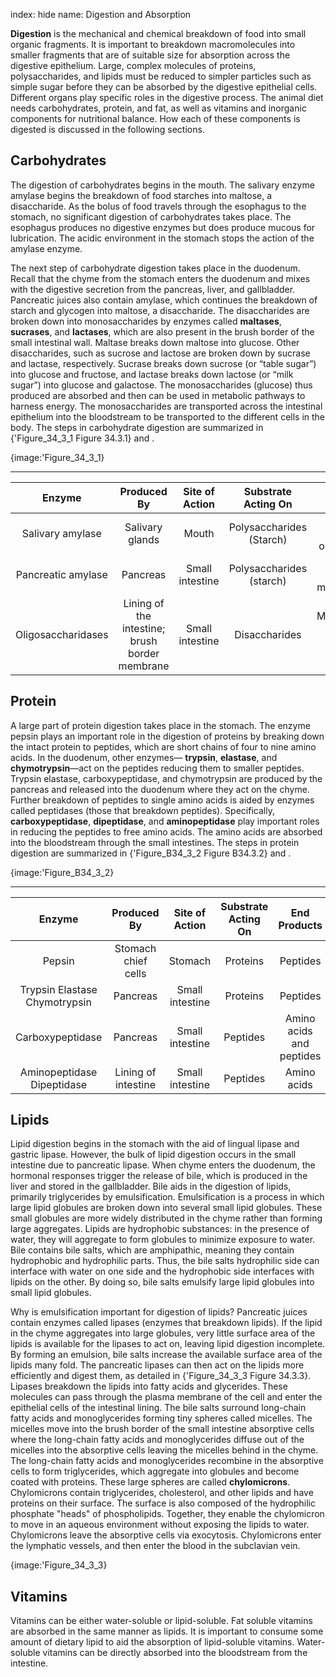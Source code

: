 index: hide
name: Digestion and Absorption

 **Digestion** is the mechanical and chemical breakdown of food into small organic fragments. It is important to breakdown macromolecules into smaller fragments that are of suitable size for absorption across the digestive epithelium. Large, complex molecules of proteins, polysaccharides, and lipids must be reduced to simpler particles such as simple sugar before they can be absorbed by the digestive epithelial cells. Different organs play specific roles in the digestive process. The animal diet needs carbohydrates, protein, and fat, as well as vitamins and inorganic components for nutritional balance. How each of these components is digested is discussed in the following sections.

## Carbohydrates

The digestion of carbohydrates begins in the mouth. The salivary enzyme amylase begins the breakdown of food starches into maltose, a disaccharide. As the bolus of food travels through the esophagus to the stomach, no significant digestion of carbohydrates takes place. The esophagus produces no digestive enzymes but does produce mucous for lubrication. The acidic environment in the stomach stops the action of the amylase enzyme.

The next step of carbohydrate digestion takes place in the duodenum. Recall that the chyme from the stomach enters the duodenum and mixes with the digestive secretion from the pancreas, liver, and gallbladder. Pancreatic juices also contain amylase, which continues the breakdown of starch and glycogen into maltose, a disaccharide. The disaccharides are broken down into monosaccharides by enzymes called  **maltases**,  **sucrases**, and  **lactases**, which are also present in the brush border of the small intestinal wall. Maltase breaks down maltose into glucose. Other disaccharides, such as sucrose and lactose are broken down by sucrase and lactase, respectively. Sucrase breaks down sucrose (or “table sugar”) into glucose and fructose, and lactase breaks down lactose (or “milk sugar”) into glucose and galactose. The monosaccharides (glucose) thus produced are absorbed and then can be used in metabolic pathways to harness energy. The monosaccharides are transported across the intestinal epithelium into the bloodstream to be transported to the different cells in the body. The steps in carbohydrate digestion are summarized in {'Figure_34_3_1 Figure 34.3.1} and .


{image:'Figure_34_3_1}
        


****

| Enzyme | Produced By | Site of Action | Substrate Acting On | End Products |
|:-:|:-:|:-:|:-:|:-:|
| Salivary amylase | Salivary glands | Mouth | Polysaccharides (Starch) | Disaccharides (maltose), oligosaccharides |
| Pancreatic amylase | Pancreas | Small intestine | Polysaccharides (starch) | Disaccharides (maltose), monosaccharides |
| Oligosaccharidases | Lining of the intestine; brush border membrane | Small intestine | Disaccharides | Monosaccharides (e.g., glucose, fructose, galactose) |
    

## Protein

A large part of protein digestion takes place in the stomach. The enzyme pepsin plays an important role in the digestion of proteins by breaking down the intact protein to peptides, which are short chains of four to nine amino acids. In the duodenum, other enzymes— **trypsin**,  **elastase**, and  **chymotrypsin**—act on the peptides reducing them to smaller peptides. Trypsin elastase, carboxypeptidase, and chymotrypsin are produced by the pancreas and released into the duodenum where they act on the chyme. Further breakdown of peptides to single amino acids is aided by enzymes called peptidases (those that breakdown peptides). Specifically,  **carboxypeptidase**,  **dipeptidase**, and  **aminopeptidase** play important roles in reducing the peptides to free amino acids. The amino acids are absorbed into the bloodstream through the small intestines. The steps in protein digestion are summarized in {'Figure_B34_3_2 Figure B34.3.2} and .


{image:'Figure_B34_3_2}
        


****

| Enzyme | Produced By | Site of Action | Substrate Acting On | End Products |
|:-:|:-:|:-:|:-:|:-:|
| Pepsin | Stomach chief cells | Stomach | Proteins | Peptides |
|  Trypsin Elastase Chymotrypsin   | Pancreas | Small intestine | Proteins | Peptides |
| Carboxypeptidase | Pancreas | Small intestine | Peptides | Amino acids and peptides |
|  Aminopeptidase Dipeptidase | Lining of intestine | Small intestine | Peptides | Amino acids |
    

##  **Lipids**

Lipid digestion begins in the stomach with the aid of lingual lipase and gastric lipase. However, the bulk of lipid digestion occurs in the small intestine due to pancreatic lipase. When chyme enters the duodenum, the hormonal responses trigger the release of bile, which is produced in the liver and stored in the gallbladder. Bile aids in the digestion of lipids, primarily triglycerides by emulsification. Emulsification is a process in which large lipid globules are broken down into several small lipid globules. These small globules are more widely distributed in the chyme rather than forming large aggregates. Lipids are hydrophobic substances: in the presence of water, they will aggregate to form globules to minimize exposure to water. Bile contains bile salts, which are amphipathic, meaning they contain hydrophobic and hydrophilic parts. Thus, the bile salts hydrophilic side can interface with water on one side and the hydrophobic side interfaces with lipids on the other. By doing so, bile salts emulsify large lipid globules into small lipid globules.

Why is emulsification important for digestion of lipids? Pancreatic juices contain enzymes called lipases (enzymes that breakdown lipids). If the lipid in the chyme aggregates into large globules, very little surface area of the lipids is available for the lipases to act on, leaving lipid digestion incomplete. By forming an emulsion, bile salts increase the available surface area of the lipids many fold. The pancreatic lipases can then act on the lipids more efficiently and digest them, as detailed in {'Figure_34_3_3 Figure 34.3.3}. Lipases breakdown the lipids into fatty acids and glycerides. These molecules can pass through the plasma membrane of the cell and enter the epithelial cells of the intestinal lining. The bile salts surround long-chain fatty acids and monoglycerides forming tiny spheres called micelles. The micelles move into the brush border of the small intestine absorptive cells where the long-chain fatty acids and monoglycerides diffuse out of the micelles into the absorptive cells leaving the micelles behind in the chyme. The long-chain fatty acids and monoglycerides recombine in the absorptive cells to form triglycerides, which aggregate into globules and become coated with proteins. These large spheres are called  **chylomicrons**. Chylomicrons contain triglycerides, cholesterol, and other lipids and have proteins on their surface. The surface is also composed of the hydrophilic phosphate "heads" of phospholipids. Together, they enable the chylomicron to move in an aqueous environment without exposing the lipids to water. Chylomicrons leave the absorptive cells via exocytosis. Chylomicrons enter the lymphatic vessels, and then enter the blood in the subclavian vein.


{image:'Figure_34_3_3}
        

## Vitamins

Vitamins can be either water-soluble or lipid-soluble. Fat soluble vitamins are absorbed in the same manner as lipids. It is important to consume some amount of dietary lipid to aid the absorption of lipid-soluble vitamins. Water-soluble vitamins can be directly absorbed into the bloodstream from the intestine.
